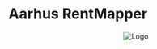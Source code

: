 # Aarhus RentMapper
<p align="center">
  <img src="https://github.com/MinaAlmasi/aarhus-rentmapper/blob/main/docs/logo-whitebackground.png" alt="Logo">
</p>

